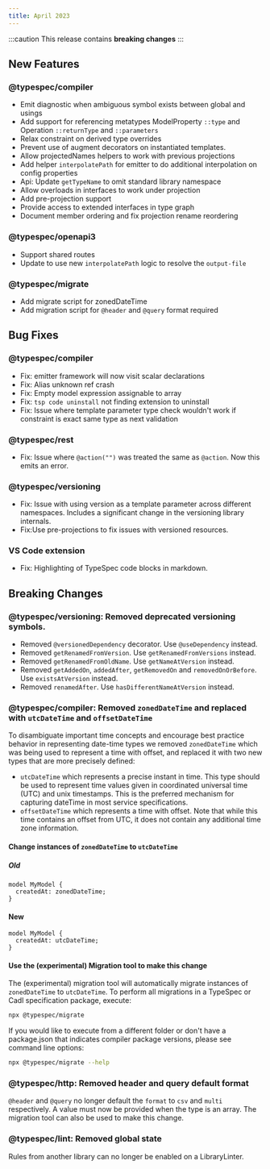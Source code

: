 ```yaml
---
title: April 2023
---
```


:::caution
This release contains **breaking changes**
:::

## New Features

### @typespec/compiler

- Emit diagnostic when ambiguous symbol exists between global and usings
- Add support for referencing metatypes ModelProperty `::type` and Operation `::returnType` and `::parameters`
- Relax constraint on derived type overrides
- Prevent use of augment decorators on instantiated templates.
- Allow projectedNames helpers to work with previous projections
- Add helper `interpolatePath` for emitter to do additional interpolation on config properties
- Api: Update `getTypeName` to omit standard library namespace
- Allow overloads in interfaces to work under projection
- Add pre-projection support
- Provide access to extended interfaces in type graph
- Document member ordering and fix projection rename reordering

### @typespec/openapi3

- Support shared routes
- Update to use new `interpolatePath` logic to resolve the `output-file`

### @typespec/migrate

- Add migrate script for zonedDateTime
- Add migration script for `@header` and `@query` format required

## Bug Fixes

### @typespec/compiler

- Fix: emitter framework will now visit scalar declarations
- Fix: Alias unknown ref crash
- Fix: Empty model expression assignable to array
- Fix: `tsp code uninstall` not finding extension to uninstall
- Fix: Issue where template parameter type check wouldn't work if constraint is exact same type as next validation

### @typespec/rest

- Fix: Issue where `@action("")` was treated the same as `@action`. Now this emits an error.

### @typespec/versioning

- Fix: Issue with using version as a template parameter across different namespaces. Includes a significant change in the versioning library internals.
- Fix:Use pre-projections to fix issues with versioned resources.

### VS Code extension

- Fix: Highlighting of TypeSpec code blocks in markdown.

## Breaking Changes

### @typespec/versioning: Removed deprecated versioning symbols.

- Removed `@versionedDependency` decorator. Use `@useDependency` instead.
- Removed `getRenamedFromVersion`. Use `getRenamedFromVersions` instead.
- Removed `getRenamedFromOldName`. Use `getNameAtVersion` instead.
- Removed `getAddedOn`, `addedAfter`, `getRemovedOn` and `removedOnOrBefore`. Use `existsAtVersion` instead.
- Removed `renamedAfter`. Use `hasDifferentNameAtVersion` instead.

### @typespec/compiler: Removed `zonedDateTime` and replaced with `utcDateTime` and `offsetDateTime`

To disambiguate important time concepts and encourage best practice behavior in representing date-time types we
removed `zonedDateTime` which was being used to represent a time with offset, and replaced it with two new types that are more precisely defined:

- `utcDateTime` which represents a precise instant in time. This type should be used to represent time values given in coordinated universal time (UTC) and unix timestamps. This is the preferred mechanism for capturing dateTime in most service specifications.
- `offsetDateTime` which represents a time with offset. Note that while this time contains an offset from UTC, it does not contain any additional time zone information.

#### Change instances of `zonedDateTime` to `utcDateTime`

##### Old

```typespec
model MyModel {
  createdAt: zonedDateTime;
}
```

#### New

```typespec
model MyModel {
  createdAt: utcDateTime;
}
```

#### Use the (experimental) Migration tool to make this change

The (experimental) migration tool will automatically migrate instances of `zonedDateTime` to `utcDateTime`. To perform all migrations in a TypeSpec or Cadl specification package, execute:

```bash
npx @typespec/migrate
```

If you would like to execute from a different folder or don't have a package.json that indicates compiler package versions, please see command line options:

```bash
npx @typespec/migrate --help
```

### @typespec/http: Removed header and query default format

`@header` and `@query` no longer default the `format` to `csv` and `multi` respectively. A value must now be provided when the type is an array. The migration tool can also be used to make this change.

### @typespec/lint: Removed global state

Rules from another library can no longer be enabled on a LibraryLinter.
